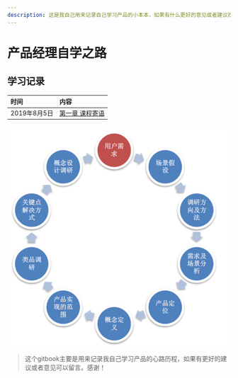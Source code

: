 ```yaml
---
description: 这是我自己用来记录自己学习产品的小本本，如果有什么更好的意见或者建议欢迎大牛留言。
---
```


# 产品经理自学之路

## 学习记录

| 时间 | 内容 |
| :--- | :--- |
| 2019年8月5日 | [第一章 课程寄语](di-yi-zhang-ke-cheng-ji-yu.md) |

![&#x4EA7;&#x54C1;&#x7ECF;&#x7406;&#x7684;&#x5DE5;&#x4F5C;&#x65E5;&#x5E38;](.gitbook/assets/product_manager.png)

> 这个gitbook主要是用来记录我自己学习产品的心路历程，如果有更好的建议或者意见可以留言。感谢！

